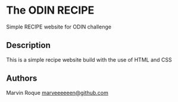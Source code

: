 # The ODIN RECIPE

Simple RECIPE website for ODIN challenge

## Description

This is a simple recipe website build with the use of HTML and CSS

## Authors

Marvin Roque
marveeeeeen@github.com
